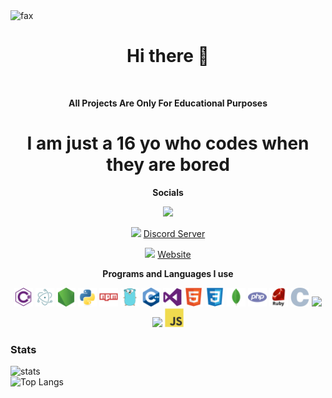 <img src="https://komarev.com/ghpvc/?username=eozri&color=blue" alt="fax" width="" height="">
<h1 align="center">Hi there 👋</h1>
<br>
<p align="center"><b>All Projects Are Only For Educational Purposes</b></p>
<h1 align="center">I am just a 16 yo who codes when they are bored</h1>



<p align="center"><b>Socials</b></p>


<p align="center">
<img src="https://discord.c99.nl/widget/theme-2/804066223741730836.png">

</a>
</p>
<p align="center">
<img src="https://github.com/eozri/eozri/blob/main/Discord.png" width="30">
<a align="left" href="https://discord.gg/Y2yxAVnj3n">
Discord Server
</a>
</p>
<p align="center">
<img src="https://github.com/eozri/eozri/blob/main/Skadaddle.png" width="30">
<a align="left" href="https://skadaddle.cc/">
Website
</a>
</p>

<p align="center"><b>Programs and Languages I use</b></p>
<p align="center">
<img src="https://raw.githubusercontent.com/devicons/devicon/master/icons/csharp/csharp-line.svg" width="30">
<img src="https://github.com/devicons/devicon/raw/master/icons/electron/electron-original.svg" width="30">
<img src="https://raw.githubusercontent.com/devicons/devicon/master/icons/nodejs/nodejs-original.svg" width="30">
<img src="https://github.com/devicons/devicon/raw/master/icons/python/python-original.svg" width="30">
<img src="https://raw.githubusercontent.com/devicons/devicon/2809b567852a4648062a2d3e7c1c531367458c0b/icons/npm/npm-original-wordmark.svg" width="30">
<img src="https://raw.githubusercontent.com/devicons/devicon/2809b567852a4648062a2d3e7c1c531367458c0b/icons/go/go-original.svg" width="30">
<img src="https://github.com/devicons/devicon/blob/master/icons/cplusplus/cplusplus-original.svg" width="30">
<img src="https://raw.githubusercontent.com/devicons/devicon/2809b567852a4648062a2d3e7c1c531367458c0b/icons/visualstudio/visualstudio-plain.svg" width="30">
<img src="https://raw.githubusercontent.com/devicons/devicon/2809b567852a4648062a2d3e7c1c531367458c0b/icons/html5/html5-original.svg" width="30">
<img src="https://raw.githubusercontent.com/devicons/devicon/2809b567852a4648062a2d3e7c1c531367458c0b/icons/css3/css3-original.svg" width="30">
<img src="https://raw.githubusercontent.com/devicons/devicon/2809b567852a4648062a2d3e7c1c531367458c0b/icons/mongodb/mongodb-original.svg" width="30">
<img src="https://raw.githubusercontent.com/devicons/devicon/2809b567852a4648062a2d3e7c1c531367458c0b/icons/php/php-plain.svg" width="30">
<img src="https://raw.githubusercontent.com/devicons/devicon/2809b567852a4648062a2d3e7c1c531367458c0b/icons/ruby/ruby-original-wordmark.svg" width="30">
<img src="https://raw.githubusercontent.com/devicons/devicon/2809b567852a4648062a2d3e7c1c531367458c0b/icons/c/c-original.svg" width="30">
<img src="http://blog.unisecure.com/wp-content/uploads/2015/05/cloud-sql-database-.png" width="30">
<img src="https://www.mementotech.in/assets/images/icons/express.png" width="30">
<img src="https://raw.githubusercontent.com/devicons/devicon/2809b567852a4648062a2d3e7c1c531367458c0b/icons/javascript/javascript-original.svg" width="30">
</p>


### Stats
![stats](https://github-readme-stats.vercel.app/api?username=eozri&show_icons=true&theme=radical)   
![Top Langs](https://github-readme-stats.vercel.app/api/top-langs/?username=eozri&layout=compact&theme=radical) 
